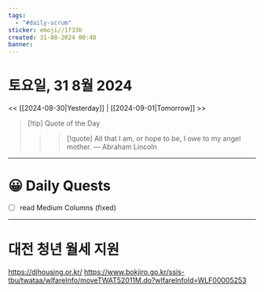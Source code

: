 ```yaml
---
tags:
  - "#daily-scrum"
sticker: emoji//1f33b
created: 31-08-2024 00:48
banner:
---
```

# 토요일, 31 8월 2024
<< [[2024-08-30|Yesterday]] | [[2024-09-01|Tomorrow]] >>

> [!tip] Quote of the Day  
> > > [!quote] All that I am, or hope to be, I owe to my angel mother.
> — Abraham Lincoln

---

#  😀 Daily Quests
- [ ] read Medium Columns (fixed)

---

# 대전 청년 월세 지원
https://djhousing.or.kr/
https://www.bokjiro.go.kr/ssis-tbu/twataa/wlfareInfo/moveTWAT52011M.do?wlfareInfoId=WLF00005253
